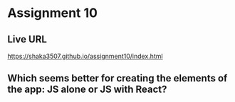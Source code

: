 # Assignment 10

## Live URL
https://shaka3507.github.io/assignment10/index.html

## Which seems better for creating the elements of the app: JS alone or JS with React?
